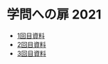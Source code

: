 # 学問への扉 2021

- [1回目資料](https://github.com/ytakano-lecture/Science2021/blob/main/pdf/01.pdf)
- [2回目資料](https://github.com/ytakano-lecture/Science2021/blob/main/pdf/02.pdf)
- [3回目資料](https://github.com/ytakano-lecture/Science2021/blob/main/pdf/03.pdf)
